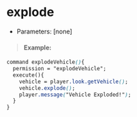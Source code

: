 # explode

* Parameters: \[none\]

> #### Example:

```css
command explodeVehicle(){
  permission = "explodeVehicle";
  execute(){
    vehicle = player.look.getVehicle();
    vehicle.explode();
    player.message("Vehicle Exploded!");
  }
}
```

